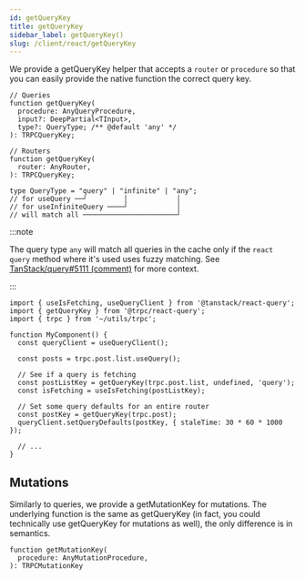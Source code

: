 ```yaml
---
id: getQueryKey
title: getQueryKey
sidebar_label: getQueryKey()
slug: /client/react/getQueryKey
---
```


We provide a getQueryKey helper that accepts a `router` or `procedure` so that you can easily provide the native function the correct query key.

```tsx
// Queries
function getQueryKey(
  procedure: AnyQueryProcedure,
  input?: DeepPartial<TInput>,
  type?: QueryType; /** @default 'any' */
): TRPCQueryKey;

// Routers
function getQueryKey(
  router: AnyRouter,
): TRPCQueryKey;

type QueryType = "query" | "infinite" | "any";
// for useQuery ──┘         │            │
// for useInfiniteQuery ────┘            │
// will match all ───────────────────────┘
```

:::note

The query type `any` will match all queries in the cache only if the `react query` method where it's used uses fuzzy matching. See [TanStack/query#5111 (comment)](https://github.com/TanStack/query/issues/5111#issuecomment-1464864361) for more context.

:::

```tsx
import { useIsFetching, useQueryClient } from '@tanstack/react-query';
import { getQueryKey } from '@trpc/react-query';
import { trpc } from '~/utils/trpc';

function MyComponent() {
  const queryClient = useQueryClient();

  const posts = trpc.post.list.useQuery();

  // See if a query is fetching
  const postListKey = getQueryKey(trpc.post.list, undefined, 'query');
  const isFetching = useIsFetching(postListKey);

  // Set some query defaults for an entire router
  const postKey = getQueryKey(trpc.post);
  queryClient.setQueryDefaults(postKey, { staleTime: 30 * 60 * 1000 });

  // ...
}
```

## Mutations

Similarly to queries, we provide a getMutationKey for mutations. The underlying function is the same as getQueryKey (in fact, you could technically use getQueryKey for mutations as well), the only difference is in semantics.

```tsx
function getMutationKey(
  procedure: AnyMutationProcedure,
): TRPCMutationKey
```
